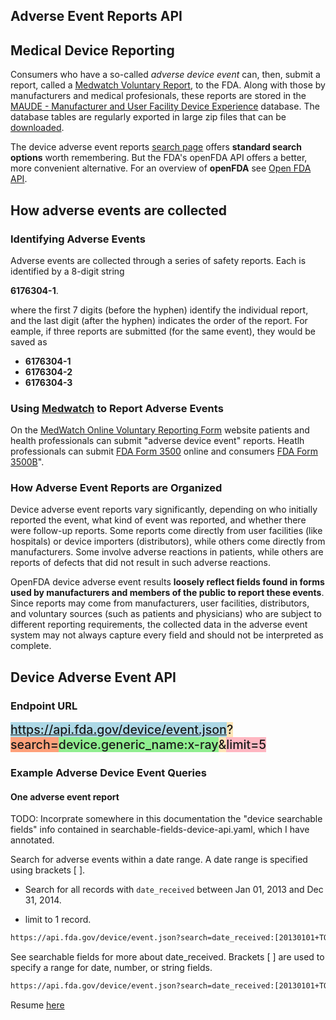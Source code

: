 <section>

# Adverse Event Reports API

## Medical Device Reporting 

Consumers who have a so-called *adverse device event* can, then, submit a report, called a [Medwatch Voluntary Report](https://www.accessdata.fda.gov/scripts/medwatch/index.cfm?action=consumer.reporting1), to the FDA. Along with those by manufacturers and medical profesionals, these reports
 are stored in the [MAUDE - Manufacturer and User Facility Device Experience](https://www.accessdata.fda.gov/scripts/cdrh/cfdocs/cfmaude/search.cfm) database. The database tables are regularly exported in large zip files that can be [downloaded](https://www.fda.gov/medical-devices/mandatory-reporting-requirements-manufacturers-importers-and-device-user-facilities/about-manufacturer-and-user-facility-device-experience-maude).
 
The device adverse event reports [search page](https://www.accessdata.fda.gov/scripts/cdrh/cfdocs/cfmaude/search.cfm) offers **standard search options** worth
remembering. But the FDA's openFDA API offers a better, more convenient alternative. For an overview of **openFDA** see
[Open FDA API](https://github.com/kurt-krueckeberg/fda-device-events/edit/main/open-fda-api.md).        

## How adverse events are collected

### Identifying Adverse Events

Adverse events are collected through a series of safety reports. Each is identified by a 8-digit string

  **6176304-1**.

where the first 7 digits (before the hyphen) identify the individual report, and the last digit (after the hyphen) indicates the order of the report. For eample, if three reports are submitted (for the same event),
they would be saved as

- **6176304-1**
- **6176304-2**
- **6176304-3**

### Using [Medwatch](https://www.accessdata.fda.gov/scripts/medwatch/index.cfm) to Report Adverse Events

On the [MedWatch Online Voluntary Reporting Form](https://www.accessdata.fda.gov/scripts/medwatch/index.cfm) website patients and health professionals can submit "adverse device event" reports. Heatlh professionals can submit
[FDA Form 3500](https://www.accessdata.fda.gov/scripts/medwatch/index.cfm?action=professional.reporting1) online and consumers 
[FDA Form 3500B](https://www.accessdata.fda.gov/scripts/medwatch/index.cfm?action=consumer.reporting1)".

### How Adverse Event Reports are Organized

Device adverse event reports vary significantly, depending on who initially reported the event, what kind of event was reported, and whether there were follow-up reports. Some reports
come directly from user facilities (like hospitals) or device importers (distributors), while others come directly from manufacturers. Some involve adverse reactions in patients, while
others are reports of defects that did not result in such adverse reactions.

OpenFDA device adverse event results **loosely reflect fields found in forms used by manufacturers and members of the public to report these events**. Since reports
may come from manufacturers, user facilities, distributors, and voluntary sources (such as patients and physicians) who are subject to different reporting
requirements, the collected data in the adverse event system may not always capture every field and should not be interpreted as complete.

## Device Adverse Event API

### Endpoint URL

<span style="font-size: 1.4em;font-weight: 500;background:#add8e6">https://api.fda.gov/device/event.json<span style="background:#ffe4b5">?</span><span style="background: #ffa07a">search=</span><span style="background: #90ee90">device.generic_name:x-ray</span><span style="background:#ffe4b5">&</span><span style="background:#ffb6c1">limit=5</span><span>

### Example Adverse Device Event Queries

#### One adverse event report

TODO: Incorprate somewhere in this documentation the "device searchable fields" info contained in searchable-fields-device-api.yaml, which I have annotated.

Search for adverse events within a date range. A date range is specified using brackets [ ].

- Search for all records with `date_received` between Jan 01, 2013 and Dec 31, 2014.

- limit to 1 record.

```html
https://api.fda.gov/device/event.json?search=date_received:[20130101+TO+20141231]&limit=1
```

See searchable fields for more about date\_received. Brackets [ ] are used to specify a range for date, number, or string fields.

```html
https://api.fda.gov/device/event.json?search=date_received:[20130101+TO+20141231]&limit=1
```

Resume [here](https://open.fda.gov/apis/device/event/example-api-queries/)

</section>
